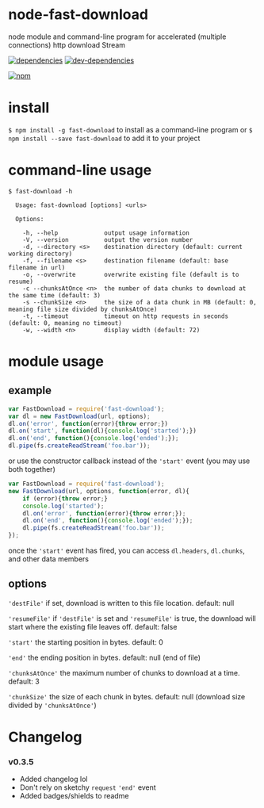 # node-fast-download

node module and command-line program for accelerated (multiple connections) http download Stream

[![dependencies](https://david-dm.org/zenflow/node-fast-download.svg)](https://david-dm.org/zenflow/node-fast-download)
[![dev-dependencies](https://david-dm.org/zenflow/node-fast-download/dev-status.svg)](https://david-dm.org/zenflow/node-fast-download#info=devDependencies)

[![npm](https://nodei.co/npm/node-fast-download.svg?downloads=true&downloadRank=true&stars=true)](https://www.npmjs.com/package/node-fast-download)

# install

`$ npm install -g fast-download` to install as a command-line program or `$ npm install --save fast-download` to add it to your project

# command-line usage

```
$ fast-download -h

  Usage: fast-download [options] <urls>

  Options:

    -h, --help             output usage information
    -V, --version          output the version number
    -d, --directory <s>    destination directory (default: current working directory)
    -f, --filename <s>     destination filename (default: base filename in url)
    -o, --overwrite        overwrite existing file (default is to resume)
    -c --chunksAtOnce <n>  the number of data chunks to download at the same time (default: 3)
    -s --chunkSize <n>     the size of a data chunk in MB (default: 0, meaning file size divided by chunksAtOnce)
    -t, --timeout          timeout on http requests in seconds (default: 0, meaning no timeout)
    -w, --width <n>        display width (default: 72)
```

# module usage

## example

``` js
var FastDownload = require('fast-download');
var dl = new FastDownload(url, options);
dl.on('error', function(error){throw error;})
dl.on('start', function(dl){console.log('started');})
dl.on('end', function(){console.log('ended');});
dl.pipe(fs.createReadStream('foo.bar'));
```

or use the constructor callback instead of the `'start'` event (you may use both together)

```js
var FastDownload = require('fast-download');
new FastDownload(url, options, function(error, dl){
    if (error){throw error;}
    console.log('started');
    dl.on('error', function(error){throw error;});
    dl.on('end', function(){console.log('ended');});
    dl.pipe(fs.createReadStream('foo.bar'));
});
```

once the `'start'` event has fired, you can access `dl.headers`, `dl.chunks`, and other data members

## options

`'destFile'` if set, download is written to this file location. default: null

`'resumeFile'` if `'destFile'` is set and `'resumeFile'` is true, the download will start where the existing file leaves off. default: false

`'start'` the starting position in bytes. default: 0

`'end'` the ending position in bytes. default: null (end of file)

`'chunksAtOnce'` the maximum number of chunks to download at a time. default: 3

`'chunkSize'` the size of each chunk in bytes. default: null (download size divided by `'chunksAtOnce'`)

# Changelog
### v0.3.5
* Added changelog lol
* Don't rely on sketchy `request` `'end'` event
* Added badges/shields to readme